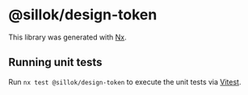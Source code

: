 # @sillok/design-token

This library was generated with [Nx](https://nx.dev).

## Running unit tests

Run `nx test @sillok/design-token` to execute the unit tests via [Vitest](https://vitest.dev/).
